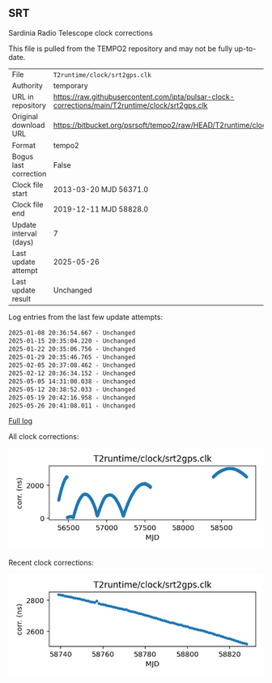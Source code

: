 
## SRT

Sardinia Radio Telescope clock corrections

This file is pulled from the TEMPO2 repository and may not be fully
up-to-date.

|     |     |
|:--- |:--- |
| File | `T2runtime/clock/srt2gps.clk` |
| Authority | temporary |
| URL in repository | <https://raw.githubusercontent.com/ipta/pulsar-clock-corrections/main/T2runtime/clock/srt2gps.clk> |
| Original download URL | <https://bitbucket.org/psrsoft/tempo2/raw/HEAD/T2runtime/clock/srt2gps.clk> |
| Format | tempo2 |
| Bogus last correction | False |
| Clock file start | 2013-03-20 MJD 56371.0 |
| Clock file end | 2019-12-11 MJD 58828.0 |
| Update interval (days) | 7 |
| Last update attempt | 2025-05-26 |
| Last update result | Unchanged |

Log entries from the last few update attempts:
```
2025-01-08 20:36:54.667 - Unchanged
2025-01-15 20:35:04.220 - Unchanged
2025-01-22 20:35:06.756 - Unchanged
2025-01-29 20:35:46.765 - Unchanged
2025-02-05 20:37:08.462 - Unchanged
2025-02-12 20:36:34.152 - Unchanged
2025-05-05 14:31:00.038 - Unchanged
2025-05-12 20:38:52.033 - Unchanged
2025-05-19 20:42:16.958 - Unchanged
2025-05-26 20:41:08.011 - Unchanged
```
[Full log](https://raw.githubusercontent.com/ipta/pulsar-clock-corrections/main/log/T2runtime/clock/srt2gps.clk.log)


All clock corrections:

![plot of all clock corrections](srt2gps.clk.png "All corrections")

Recent clock corrections:

![plot of recent clock corrections](srt2gps.clk.short.png "Recent corrections")

